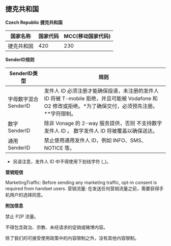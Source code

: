 ## 捷克共和国

__Czech Republic 捷克共和国__

| 国家名称  | 国家代码 | MCC(移动国家代码) |
|-------|------|-------------|
| 捷克共和国 | 420  | 230         |

__SenderID规则__

| SenderID类型     | 规则                                                                                           |
|----------------|----------------------------------------------------------------------------------------------|
| 字母数字混合SenderID | 发件人 ID 必须注册才能确保投递，未注册的发件人 ID 将被 T-mobile 拒绝，并且可能被 Vodafone 和 O2 修改或拒绝。*为了确保交付，必须预先注册。**字符限制。 |
| 数字SenderID     | 除非 Vonage 的 2-way 服务提供，否则 不支持数字发件人 ID 。 数字发件人 ID 将被覆盖以确保送达。                                  |
| 通用SenderID     | 禁止使用通用发件人 ID，例如 INFO、SMS、NOTICE 等。                                                           |

* 另请注意，发件人 ID 中不得使用下划线字符 (_)。

__营销短信__

MarketingTraffic: Before sending any marketing traffic, opt-in consent is required from handset users.
营销流量: 在发送任何营销流量之前，需要获得手机用户的选择同意。

__附加信息__

禁止 P2P 流量。

不得包含政治、宗教、未经请求的促销或赌博内容。

除了我们的可接受使用政策中的内容限制之外，没有其他内容限制。

